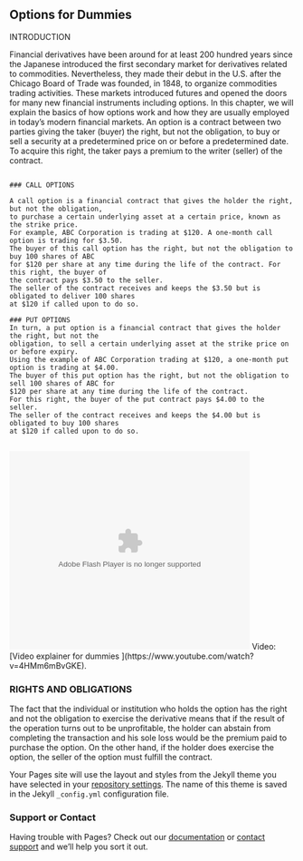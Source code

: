 ## Options for Dummies 

 INTRODUCTION

Financial derivatives have been around for at least 200 hundred years since the Japanese introduced the first secondary market for derivatives related to commodities. Nevertheless, they made their debut in the U.S. after the Chicago Board of Trade was founded, in 1848, to organize commodities trading activities. These markets introduced futures and opened the doors for many new financial instruments including options. In this chapter, we will explain the basics of how options work and how they are usually employed in today’s modern financial markets.
An option is a contract between two parties giving the taker (buyer) the right, but not the obligation, to buy or sell a security at a predetermined price on or before a predetermined date. To acquire this right, the taker pays a premium to the writer (seller) of the contract.

```

### CALL OPTIONS

A call option is a financial contract that gives the holder the right, but not the obligation,
to purchase a certain underlying asset at a certain price, known as the strike price.
For example, ABC Corporation is trading at $120. A one-month call option is trading for $3.50.
The buyer of this call option has the right, but not the obligation to buy 100 shares of ABC 
for $120 per share at any time during the life of the contract. For this right, the buyer of 
the contract pays $3.50 to the seller.
The seller of the contract receives and keeps the $3.50 but is obligated to deliver 100 shares
at $120 if called upon to do so.

### PUT OPTIONS
In turn, a put option is a financial contract that gives the holder the right, but not the
obligation, to sell a certain underlying asset at the strike price on or before expiry.
Using the example of ABC Corporation trading at $120, a one-month put option is trading at $4.00.
The buyer of this put option has the right, but not the obligation to sell 100 shares of ABC for
$120 per share at any time during the life of the contract.
For this right, the buyer of the put contract pays $4.00 to the seller.
The seller of the contract receives and keeps the $4.00 but is obligated to buy 100 shares
at $120 if called upon to do so.


```
<object width="425" height="350">
  <param name="movie" value="https://www.youtube.com/watch?v=4HMm6mBvGKE" />
  <param name="wmode" value="transparent" />
  <embed src="https://www.youtube.com/watch?v=4HMm6mBvGKE"
         type="application/x-shockwave-flash"
         wmode="transparent" width="425" height="350" />
</object>
Video: [Video explainer for dummies ](https://www.youtube.com/watch?v=4HMm6mBvGKE).

### RIGHTS AND OBLIGATIONS

The fact that the individual or institution who holds the option has the right and not the obligation to exercise the derivative means that if the result of the operation turns out to be unprofitable, the holder can abstain from completing the transaction and his sole loss would be the premium paid to purchase the option.
On the other hand, if the holder does exercise the option, the seller of the option must fulfill the contract.



Your Pages site will use the layout and styles from the Jekyll theme you have selected in your [repository settings](https://github.com/ledgermex/WAGMI/settings/pages). The name of this theme is saved in the Jekyll `_config.yml` configuration file.

### Support or Contact

Having trouble with Pages? Check out our [documentation](https://docs.github.com/categories/github-pages-basics/) or [contact support](https://support.github.com/contact) and we’ll help you sort it out.
